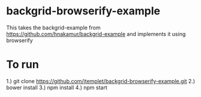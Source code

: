# backgrid-browserify-example

This takes the backgrid-example from https://github.com/hnakamur/backgrid-example and implements it using browserify

# To run
1.) git clone https://github.com/jtemplet/backgrid-browserify-example.git
2.) bower install
3.) npm install
4.) npm start

